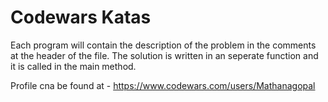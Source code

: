 # Codewars Katas
Each program will contain the description of the problem in the comments at the header of the file. The solution is written in an seperate
function and it is called in the main method.

Profile cna be found at - https://www.codewars.com/users/Mathanagopal

